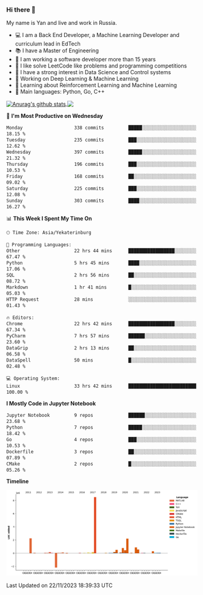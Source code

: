 ### Hi there 👋

My name is Yan and live and work in Russia.

- 💻 I am a Back End Developer, a Machine Learning Developer and curriculum lead in EdTech
- 📚 I have a Master of Engineering
- 🤔 I am working a software developer more than 15 years
- 🌱 I like solve LeetCode like problems and programming competitions
- 📝 I have a strong interest in Data Science and Control systems
- 🔭 Working on Deep Learning & Machine Learning
- 🌱 Learning about Reinforcement Learning and Machine Learning
- 🌟 Main languages: Python, Go, C++

<!--


**yanchick/yanchick** is a ✨ _special_ ✨ repository because its `README.md` (this file) appears on your GitHub profile.

Here are some ideas to get you started:

- I am a self taught Full Stack Developer and a Machine Learning Developer
- 🌱 I’m currently learning ...
- 👯 I’m looking to collaborate on ...
- 🤔 I’m looking for help with ...
- 💬 Ask me about ...
- 📫 How to reach me: ...
- 😄 Pronouns: ...
- ⚡ Fun fact: ...

-->


<a href="https://github.com/anuraghazra/github-readme-stats">
    <img align="center" src="https://github-readme-stats.vercel.app/api?username=yanchick&count_private=true" alt="Anurag's github stats" />
</a>
<a href="https://github.com/anuraghazra/github-readme-stats">
    <img align="center" src="https://github-readme-stats.vercel.app/api/top-langs/?username=yanchick&hide=javascript,html,CSS" />
</a>

<!--START_SECTION:waka-->
📅 **I'm Most Productive on Wednesday** 

```text
Monday                   338 commits         █████░░░░░░░░░░░░░░░░░░░░   18.15 % 
Tuesday                  235 commits         ███░░░░░░░░░░░░░░░░░░░░░░   12.62 % 
Wednesday                397 commits         █████░░░░░░░░░░░░░░░░░░░░   21.32 % 
Thursday                 196 commits         ███░░░░░░░░░░░░░░░░░░░░░░   10.53 % 
Friday                   168 commits         ██░░░░░░░░░░░░░░░░░░░░░░░   09.02 % 
Saturday                 225 commits         ███░░░░░░░░░░░░░░░░░░░░░░   12.08 % 
Sunday                   303 commits         ████░░░░░░░░░░░░░░░░░░░░░   16.27 % 
```


📊 **This Week I Spent My Time On** 

```text
🕑︎ Time Zone: Asia/Yekaterinburg

💬 Programming Languages: 
Other                    22 hrs 44 mins      █████████████████░░░░░░░░   67.47 % 
Python                   5 hrs 45 mins       ████░░░░░░░░░░░░░░░░░░░░░   17.06 % 
SQL                      2 hrs 56 mins       ██░░░░░░░░░░░░░░░░░░░░░░░   08.72 % 
Markdown                 1 hr 41 mins        █░░░░░░░░░░░░░░░░░░░░░░░░   05.03 % 
HTTP Request             28 mins             ░░░░░░░░░░░░░░░░░░░░░░░░░   01.43 % 

🔥 Editors: 
Chrome                   22 hrs 42 mins      █████████████████░░░░░░░░   67.34 % 
PyCharm                  7 hrs 57 mins       ██████░░░░░░░░░░░░░░░░░░░   23.60 % 
DataGrip                 2 hrs 13 mins       ██░░░░░░░░░░░░░░░░░░░░░░░   06.58 % 
DataSpell                50 mins             █░░░░░░░░░░░░░░░░░░░░░░░░   02.48 % 

💻 Operating System: 
Linux                    33 hrs 42 mins      █████████████████████████   100.00 % 
```

**I Mostly Code in Jupyter Notebook** 

```text
Jupyter Notebook         9 repos             ██████░░░░░░░░░░░░░░░░░░░   23.68 % 
Python                   7 repos             █████░░░░░░░░░░░░░░░░░░░░   18.42 % 
Go                       4 repos             ███░░░░░░░░░░░░░░░░░░░░░░   10.53 % 
Dockerfile               3 repos             ██░░░░░░░░░░░░░░░░░░░░░░░   07.89 % 
CMake                    2 repos             █░░░░░░░░░░░░░░░░░░░░░░░░   05.26 % 
```



**Timeline**

![Lines of Code chart](https://raw.githubusercontent.com/yanchick/yanchick/main/assets/bar_graph.png)


 Last Updated on 22/11/2023 18:39:33 UTC
<!--END_SECTION:waka-->

